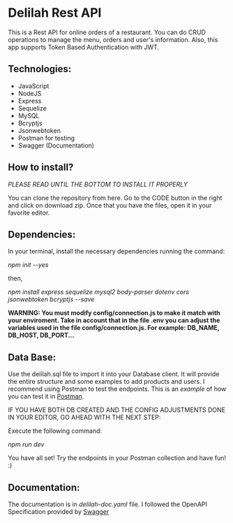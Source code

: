 # Delilah Rest API
This is a Rest API for online orders of a restaurant. You can do CRUD operations to manage the menu, orders and user's information. Also, this app supports Token Based Authentication with JWT. 

## Technologies:
* JavaScript
* NodeJS
* Express
* Sequelize
* MySQL
* Bcryptjs
* Jsonwebtoken
* Postman for testing
* Swagger (Documentation)

## How to install?

*PLEASE READ UNTIL THE BOTTOM TO INSTALL IT PROPERLY*

You can clone the repository from here. Go to the CODE button in the right and click on download zip.
Once that you have the files, open it in your favorite editor.

## Dependencies:
In your terminal, install the necessary dependencies running the command:

*npm init --yes*

then,

*npm install express sequelize mysql2 body-parser dotenv cors jsonwebtoken bcryptjs --save*

**WARNING:
You must modify config/connection.js to make it match with your enviroment. Take in account that in the file .env you can adjust the variables used in the file config/connection.js. For example: DB_NAME, DB_HOST, DB_PORT...**

## Data Base:

Use the delilah.sql file to import it into your Database client. It will provide the entire structure and some examples to add products and users. I recommend using Postman to test the endpoints. This is an *example* of how you can test it in [Postman](https://documenter.getpostman.com/view/13883517/UUy4cQzd).

IF YOU HAVE BOTH DB CREATED AND THE CONFIG ADJUSTMENTS DONE IN YOUR EDITOR, GO AHEAD WITH THE NEXT STEP:

Execute the following command: 

*npm run dev*

You have all set! Try the endpoints in your Postman collection and have fun! :)

## Documentation:
The documentation is in *delilah-doc.yaml* file. I followed the OpenAPI Specification provided by [Swagger](https://swagger.io/specification/)



